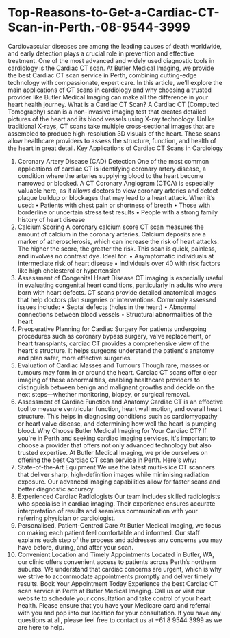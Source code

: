 # Top-Reasons-to-Get-a-Cardiac-CT-Scan-in-Perth.-08-9544-3999
Cardiovascular diseases are among the leading causes of death worldwide, and early detection plays a crucial role in prevention and effective treatment. One of the most advanced and widely used diagnostic tools in cardiology is the Cardiac CT scan. At Butler Medical Imaging, we provide the best Cardiac CT scan service in Perth, combining cutting-edge technology with compassionate, expert care.
In this article, we’ll explore the main applications of CT scans in cardiology and why choosing a trusted provider like Butler Medical Imaging can make all the difference in your heart health journey.
What is a Cardiac CT Scan?
A Cardiac CT (Computed Tomography) scan is a non-invasive imaging test that creates detailed pictures of the heart and its blood vessels using X-ray technology. Unlike traditional X-rays, CT scans take multiple cross-sectional images that are assembled to produce high-resolution 3D visuals of the heart. These scans allow healthcare providers to assess the structure, function, and health of the heart in great detail.
Key Applications of Cardiac CT Scans in Cardiology
1. Coronary Artery Disease (CAD) Detection
One of the most common applications of cardiac CT is identifying coronary artery disease, a condition where the arteries supplying blood to the heart become narrowed or blocked. A CT Coronary Angiogram (CTCA) is especially valuable here, as it allows doctors to view coronary arteries and detect plaque buildup or blockages that may lead to a heart attack.
When it’s used:
•	Patients with chest pain or shortness of breath
•	Those with borderline or uncertain stress test results
•	People with a strong family history of heart disease
2. Calcium Scoring
A coronary calcium score CT scan measures the amount of calcium in the coronary arteries. Calcium deposits are a marker of atherosclerosis, which can increase the risk of heart attacks. The higher the score, the greater the risk. This scan is quick, painless, and involves no contrast dye.
Ideal for:
•	Asymptomatic individuals at intermediate risk of heart disease
•	Individuals over 40 with risk factors like high cholesterol or hypertension
3. Assessment of Congenital Heart Disease
CT imaging is especially useful in evaluating congenital heart conditions, particularly in adults who were born with heart defects. CT scans provide detailed anatomical images that help doctors plan surgeries or interventions.
Commonly assessed issues include:
•	Septal defects (holes in the heart)
•	Abnormal connections between blood vessels
•	Structural abnormalities of the heart
4. Preoperative Planning for Cardiac Surgery
For patients undergoing procedures such as coronary bypass surgery, valve replacement, or heart transplants, cardiac CT provides a comprehensive view of the heart's structure. It helps surgeons understand the patient's anatomy and plan safer, more effective surgeries.
5. Evaluation of Cardiac Masses and Tumours
Though rare, masses or tumours may form in or around the heart. Cardiac CT scans offer clear imaging of these abnormalities, enabling healthcare providers to distinguish between benign and malignant growths and decide on the next steps—whether monitoring, biopsy, or surgical removal.
6. Assessment of Cardiac Function and Anatomy
Cardiac CT is an effective tool to measure ventricular function, heart wall motion, and overall heart structure. This helps in diagnosing conditions such as cardiomyopathy or heart valve disease, and determining how well the heart is pumping blood.
Why Choose Butler Medical Imaging for Your Cardiac CT?
If you're in Perth and seeking cardiac imaging services, it's important to choose a provider that offers not only advanced technology but also trusted expertise. At Butler Medical Imaging, we pride ourselves on offering the best Cardiac CT scan service in Perth. Here's why:
1. State-of-the-Art Equipment
We use the latest multi-slice CT scanners that deliver sharp, high-definition images while minimising radiation exposure. Our advanced imaging capabilities allow for faster scans and better diagnostic accuracy.
2. Experienced Cardiac Radiologists
Our team includes skilled radiologists who specialise in cardiac imaging. Their experience ensures accurate interpretation of results and seamless communication with your referring physician or cardiologist.
3. Personalised, Patient-Centred Care
At Butler Medical Imaging, we focus on making each patient feel comfortable and informed. Our staff explains each step of the process and addresses any concerns you may have before, during, and after your scan.
4. Convenient Location and Timely Appointments
Located in Butler, WA, our clinic offers convenient access to patients across Perth’s northern suburbs. We understand that cardiac concerns are urgent, which is why we strive to accommodate appointments promptly and deliver timely results.
Book Your Appointment Today
Experience the best Cardiac CT scan service in Perth at Butler Medical Imaging. Call us or visit our website to schedule your consultation and take control of your heart health.
Please ensure that you have your Medicare card and referral with you and pop into our location for your consultation. If you have any questions at all, please feel free to contact us at +61 8 9544 3999 as we are here to help.

